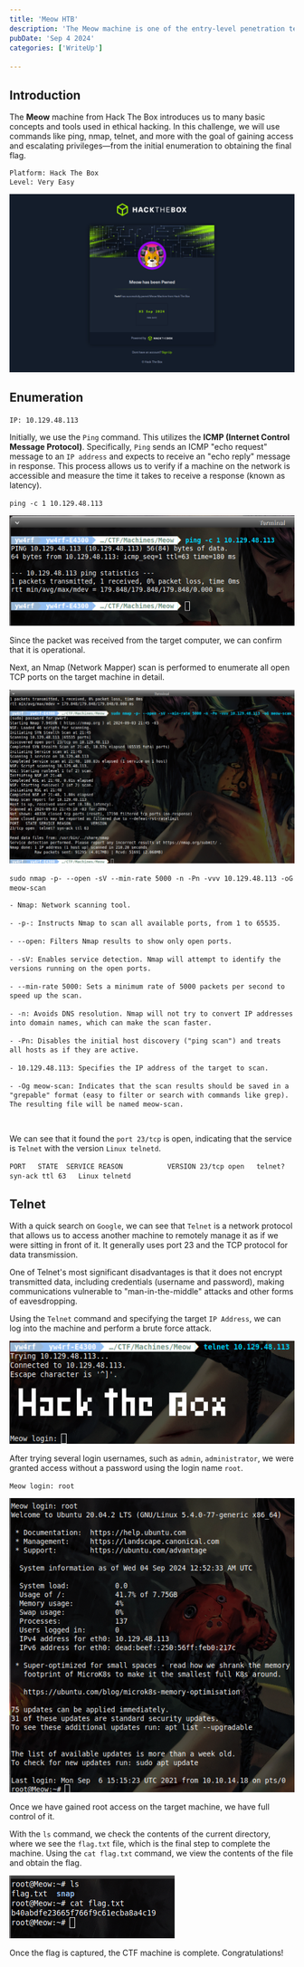 ```yaml
---
title: 'Meow HTB'
description: 'The Meow machine is one of the entry-level penetration tests at HTB, designed to help cybersecurity professionals and enthusiasts become familiar with common exploitation and privilege escalation techniques in a controlled environment.'
pubDate: 'Sep 4 2024'
categories: ['WriteUp']
    
---
```


## Introduction

The **Meow** machine from Hack The Box introduces us to many basic concepts and tools used in ethical hacking. In this challenge, we will use commands like ping, nmap, telnet, and more with the goal of gaining access and escalating privileges—from the initial enumeration to obtaining the final flag.


```
Platform: Hack The Box
Level: Very Easy
```

![Ping command](../../assets/meow-6.png)


## Enumeration

`IP: 10.129.48.113`

Initially, we use the `Ping` command. This utilizes the **ICMP (Internet Control Message Protocol)**. Specifically, `Ping` sends an ICMP "echo request" message to an `IP address` and expects to receive an "echo reply" message in response. This process allows us to verify if a machine on the network is accessible and measure the time it takes to receive a response (known as latency).

`ping -c 1 10.129.48.113`

![Ping command](../../assets/meow-1.png)

Since the packet was received from the target computer, we can confirm that it is operational.

Next, an Nmap (Network Mapper) scan is performed to enumerate all open TCP ports on the target machine in detail.

![Nmap command](../../assets/meow-2.png)

`sudo nmap -p- --open -sV --min-rate 5000 -n -Pn -vvv 10.129.48.113 -oG meow-scan`

```
- Nmap: Network scanning tool.

- -p-: Instructs Nmap to scan all available ports, from 1 to 65535.

- --open: Filters Nmap results to show only open ports.

- -sV: Enables service detection. Nmap will attempt to identify the versions running on the open ports.

- --min-rate 5000: Sets a minimum rate of 5000 packets per second to speed up the scan.

- -n: Avoids DNS resolution. Nmap will not try to convert IP addresses into domain names, which can make the scan faster.

- -Pn: Disables the initial host discovery ("ping scan") and treats all hosts as if they are active.

- 10.129.48.113: Specifies the IP address of the target to scan.

- -Og meow-scan: Indicates that the scan results should be saved in a "grepable" format (easy to filter or search with commands like grep). The resulting file will be named meow-scan.
```
<br>

We can see that it found the `port 23/tcp` is open, indicating that the service is `Telnet` with the version `Linux telnetd`.

`PORT   STATE  SERVICE REASON           VERSION 23/tcp open   telnet? syn-ack ttl 63   Linux telnetd`

## Telnet

With a quick search on `Google`, we can see that `Telnet` is a network protocol that allows us to access another machine to remotely manage it as if we were sitting in front of it. It generally uses port 23 and the TCP protocol for data transmission.

One of Telnet's most significant disadvantages is that it does not encrypt transmitted data, including credentials (username and password), making communications vulnerable to "man-in-the-middle" attacks and other forms of eavesdropping.

Using the `Telnet` command and specifying the target `IP Address`, we can log into the machine and perform a brute force attack.

![Brute force attack telnet](../../assets/meow-3.png)

After trying several login usernames, such as `admin`, `administrator`, we were granted access without a password using the login name `root`.

`Meow login: root`

![Root telnet](../../assets/meow-4.png)

Once we have gained root access on the target machine, we have full control of it.

With the `ls` command, we check the contents of the current directory, where we see the `flag.txt` file, which is the final step to complete the machine. Using the `cat flag.txt` command, we view the contents of the file and obtain the flag.

![Flag captured meow machine](../../assets/meow-5.png)

Once the flag is captured, the CTF machine is complete. Congratulations!

